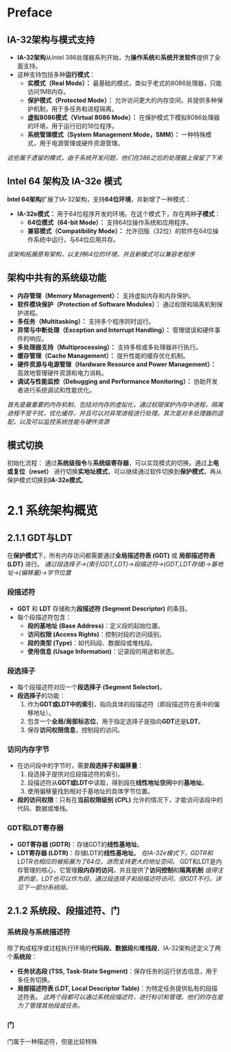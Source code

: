 # Preface
## IA-32架构与模式支持

- **IA-32架构**从Intel 386处理器系列开始，为**操作系统**和**系统开发软件**提供了全面支持。
- 这种支持包括多种**运行模式**：
    - **实模式（Real Mode）：** 最基础的模式，类似于老式的8086处理器，只能访问1MB内存。
    - **保护模式（Protected Mode）：** 允许访问更大的内存空间，并提供多种保护机制，用于多任务和进程隔离。
    - **虚拟8086模式（Virtual 8086 Mode）：** 在保护模式下模拟8086处理器的环境，用于运行旧的16位程序。
    - **系统管理模式（System Management Mode，SMM）：** 一种特殊模式，用于电源管理或硬件资源管理。

*这些属于遗留的模式，由于系统开发问题，他们在386之后的处理器上保留了下来*
##  Intel 64 架构及 IA-32e 模式
**Intel 64架构**扩展了IA-32架构，支持**64位环境**，并新增了一种模式：
- **IA-32e模式：** 用于64位程序开发的环境。在这个模式下，存在两种**子模式**：
    - **64位模式（64-bit Mode）：** 支持64位操作系统和应用程序。
    - **兼容模式（Compatibility Mode）：** 允许旧版（32位）的软件在64位操作系统中运行，与64位应用共存。

*该架构拓展原有架构，以支持64位的环境，并且新模式可以兼容老程序*

## 架构中共有的系统级功能
- **内存管理（Memory Management）：** 支持虚拟内存和内存保护。
- **软件模块保护（Protection of Software Modules）：** 通过权限和隔离机制保护进程。
- **多任务（Multitasking）：** 支持多个程序同时运行。
- **异常与中断处理（Exception and Interrupt Handling）：** 管理错误和硬件事件的响应。
- **多处理器支持（Multiprocessing）：** 支持多核或多处理器并行执行。
- **缓存管理（Cache Management）：** 提升性能的缓存优化机制。
- **硬件资源与电源管理（Hardware Resource and Power Management）：** 高效地管理硬件资源和电力消耗。
- **调试与性能监控（Debugging and Performance Monitoring）：** 协助开发者进行系统调试和性能优化。

*首先是最重要的内存机制，包括对内存的虚拟化，通过权限保护内存中进程，隔离进程不受干扰，优化缓存，并且可以对异常进程进行处理。其次是对多处理器的适配，以及可以监控系统性能与硬件资源*
## 模式切换
初始化流程：
通过**系统级指令**与**系统级寄存器**，可以实现模式的切换。通过**上电或复位（reset）** 进行切换**实地址模式**，可以继续通过软件切换到**保护模式**，再从保护模式切换到**IA-32e模式**。

# 2.1 系统架构概览
## 2.1.1 GDT与LDT
 在**保护模式**下，所有内存访问都需要通过**全局描述符表 (GDT)** 或 **局部描述符表 (LDT)** 进行。
 *通过段选择子->(索引GDT,LDT)->段描述符->(GDT,LDT存储)->基地址->(偏移量)->字节位置*
### 段描述符
- **GDT** 和 **LDT** 存储称为**段描述符 (Segment Descriptor)** 的条目。
-  每个段描述符包含：
    - **段的基地址 (Base Address)**：定义段的起始位置。
    - **访问权限 (Access Rights)**：控制对段的访问级别。
    - **段的类型 (Type)**：如代码段、数据段或堆栈段。
    - **使用信息 (Usage Information)**：记录段的用途和状态。
### 段选择子
- 每个段描述符对应一个**段选择子 (Segment Selector)**。
- **段选择子**的功能：
    1. 作为**GDT或LDT中的索引**，指向具体的段描述符（即段描述符在表中的偏移地址）。
    2. 包含一个**全局/局部标志位**，用于指定选择子是指向**GDT**还是**LDT**。
    3. 保存**访问权限信息**，控制段的访问。
### 访问内存字节
- 在访问段中的字节时，需要**段选择子和偏移量**：
    1. 段选择子提供对应段描述符的索引。
    2. 段描述符从**GDT或LDT**中读取，得到段在**线性地址空间**中的**基地址**。
    3. 使用偏移量找到相对于基地址的具体字节位置。
- **段的访问权限**：只有在**当前权限级别 (CPL)** 允许的情况下，才能访问该段中的代码、数据或堆栈。
### GDT和LDT寄存器
- **GDT寄存器 (GDTR)**：存储GDT的**线性基地址**。
- **LDT寄存器 (LDTR)**：存储LDT的**线性基地址**。
*在IA-32e模式下，GDTR和LDTR也相应的被拓展为了64位，进而支持更大的地址空间。*
GDT和LDT是内存管理的核心，它管理**段内存的访问**，并且提供了**访问控制**和**隔离机制**
*值得注意的是，LDT也可以作为段，通过段选择子和段描述符访问，但GDT不行。详见下一部分系统段。*
## 2.1.2 系统段、段描述符、门
### 系统段与系统描述符
除了构成程序或过程执行环境的**代码段、数据段**和**堆栈段**，IA-32架构还定义了两个**系统段**：
- **任务状态段 (TSS, Task-State Segment)**：保存任务的运行状态信息，用于多任务切换。
- **局部描述符表 (LDT, Local Descriptor Table)**：为特定任务提供私有的段描述符表。
*这两个段都可以通过系统段描述符，进行标识和管理。他们的存在是为了管理其他段或任务。*
### 门
门属于一种描述符，但是比较特殊
